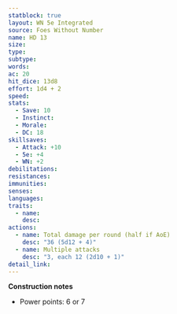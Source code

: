 ```yaml
---
statblock: true
layout: WN 5e Integrated
source: Foes Without Number
name: HD 13
size: 
type: 
subtype: 
words: 
ac: 20
hit_dice: 13d8
effort: 1d4 + 2
speed: 
stats:
  - Save: 10
  - Instinct: 
  - Morale:
  - DC: 18
skillsaves:
  - Attack: +10
  - 5e: +4
  - WN: +2
debilitations: 
resistances:
immunities:
senses:
languages: 
traits:
  - name: 
    desc: 
actions:
  - name: Total damage per round (half if AoE)
    desc: "36 (5d12 + 4)"
  - name: Multiple attacks
    desc: "3, each 12 (2d10 + 1)"
detail_link: 
---
```


**Construction notes**
- Power points: 6 or 7

